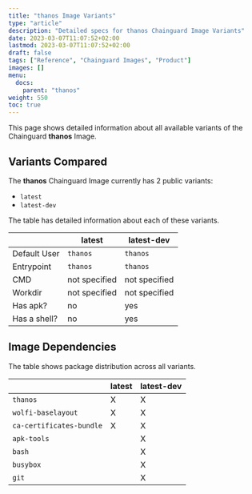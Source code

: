 ```yaml
---
title: "thanos Image Variants"
type: "article"
description: "Detailed specs for thanos Chainguard Image Variants"
date: 2023-03-07T11:07:52+02:00
lastmod: 2023-03-07T11:07:52+02:00
draft: false
tags: ["Reference", "Chainguard Images", "Product"]
images: []
menu:
  docs:
    parent: "thanos"
weight: 550
toc: true
---
```


This page shows detailed information about all available variants of the Chainguard **thanos** Image.

## Variants Compared
The **thanos** Chainguard Image currently has 2 public variants: 

- `latest`
- `latest-dev`

The table has detailed information about each of these variants.

|              | latest        | latest-dev    |
|--------------|---------------|---------------|
| Default User | `thanos`      | `thanos`      |
| Entrypoint   | `thanos`      | `thanos`      |
| CMD          | not specified | not specified |
| Workdir      | not specified | not specified |
| Has apk?     | no            | yes           |
| Has a shell? | no            | yes           |

## Image Dependencies
The table shows package distribution across all variants.

|                          | latest | latest-dev |
|--------------------------|--------|------------|
| `thanos`                 | X      | X          |
| `wolfi-baselayout`       | X      | X          |
| `ca-certificates-bundle` | X      | X          |
| `apk-tools`              |        | X          |
| `bash`                   |        | X          |
| `busybox`                |        | X          |
| `git`                    |        | X          |
